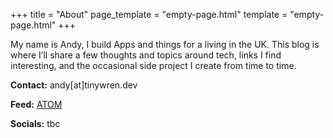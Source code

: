 +++
title = "About"
page_template = "empty-page.html"
template = "empty-page.html"
+++

My name is Andy, I build Apps and things for a living in the UK. This blog is where I’ll share a few thoughts and topics around tech, links I find interesting, and the occasional side project I create from time to time.


**Contact:** andy[at]tinywren.dev

**Feed:** <a href="/atom.xml">ATOM</a>

**Socials:** tbc
